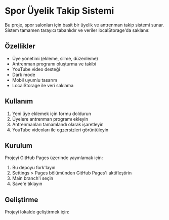 # Spor Üyelik Takip Sistemi

Bu proje, spor salonları için basit bir üyelik ve antrenman takip sistemi sunar. Sistem tamamen tarayıcı tabanlıdır ve veriler localStorage'da saklanır.

## Özellikler

- Üye yönetimi (ekleme, silme, düzenleme)
- Antrenman programı oluşturma ve takibi
- YouTube video desteği
- Dark mode
- Mobil uyumlu tasarım
- LocalStorage ile veri saklama

## Kullanım

1. Yeni üye eklemek için formu doldurun
2. Üyelere antrenman programı ekleyin
3. Antrenmanları tamamlandı olarak işaretleyin
4. YouTube videoları ile egzersizleri görüntüleyin

## Kurulum

Projeyi GitHub Pages üzerinde yayınlamak için:

1. Bu depoyu fork'layın
2. Settings > Pages bölümünden GitHub Pages'i aktifleştirin
3. Main branch'i seçin
4. Save'e tıklayın

## Geliştirme

Projeyi lokalde geliştirmek için: 